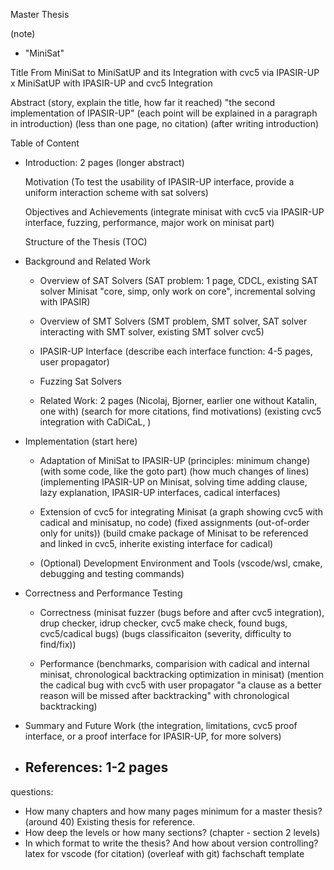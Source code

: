 Master Thesis

(note)
- "MiniSat"

Title
From MiniSat to MiniSatUP and its Integration with cvc5 via IPASIR-UP
x MiniSatUP with IPASIR-UP and cvc5 Integration 

Abstract
(story, explain the title, how far it reached)
"the second implementation of IPASIR-UP"
(each point will be explained in a paragraph in introduction)
(less than one page, no citation)
(after writing introduction)


Table of Content

- Introduction: 2 pages
  (longer abstract)

  Motivation
  (To test the usability of IPASIR-UP interface, provide a uniform interaction scheme with sat solvers)

  Objectives and Achievements
  (integrate minisat with cvc5 via IPASIR-UP interface, fuzzing, performance, major work on minisat part)

  Structure of the Thesis
  (TOC)

- Background and Related Work
  - Overview of SAT Solvers
    (SAT problem: 1 page, CDCL, existing SAT solver Minisat "core, simp, only work on core", incremental solving with IPASIR)

  - Overview of SMT Solvers
    (SMT problem, SMT solver, SAT solver interacting with SMT solver, existing SMT solver cvc5)

  - IPASIR-UP Interface
    (describe each interface function: 4-5 pages, user propagator)

  - Fuzzing Sat Solvers

  - Related Work: 2 pages
    (Nicolaj, Bjorner, earlier one without Katalin, one with) (search for more citations, find motivations)
    (existing cvc5 integration with CaDiCaL, )

- Implementation
(start here)
  - Adaptation of MiniSat to IPASIR-UP
    (principles: minimum change)
    (with some code, like the goto part) (how much changes of lines)
    (implementing IPASIR-UP on Minisat, solving time adding clause, lazy explanation, IPASIR-UP interfaces, cadical interfaces)

  - Extension of cvc5 for integrating Minisat
    (a graph showing cvc5 with cadical and minisatup, no code)
    (fixed assignments (out-of-order only for units))
    (build cmake package of Minisat to be referenced and linked in cvc5, inherite existing interface for cadical)

  - (Optional) Development Environment and Tools
    (vscode/wsl, cmake, debugging and testing commands)

- Correctness and Performance Testing
  - Correctness
    (minisat fuzzer (bugs before and after cvc5 integration), drup checker, idrup checker, cvc5 make check, found bugs, cvc5/cadical bugs)
    (bugs classificaiton (severity, difficulty to find/fix))

  - Performance
    (benchmarks, comparision with cadical and internal minisat, chronological backtracking optimization in minisat)
    (mention the cadical bug with cvc5 with user propagator "a clause as a better reason will be missed after backtracking" with chronological backtracking)

- Summary and Future Work
  (the integration, limitations, cvc5 proof interface, or a proof interface for IPASIR-UP, for more solvers)

- References: 1-2 pages
  - 


questions:
- How many chapters and how many pages minimum for a master thesis? (around 40) Existing thesis for reference.
- How deep the levels or how many sections? (chapter - section 2 levels)
- In which format to write the thesis? And how about version controlling? latex for vscode (for citation) (overleaf with git)
  fachschaft template
